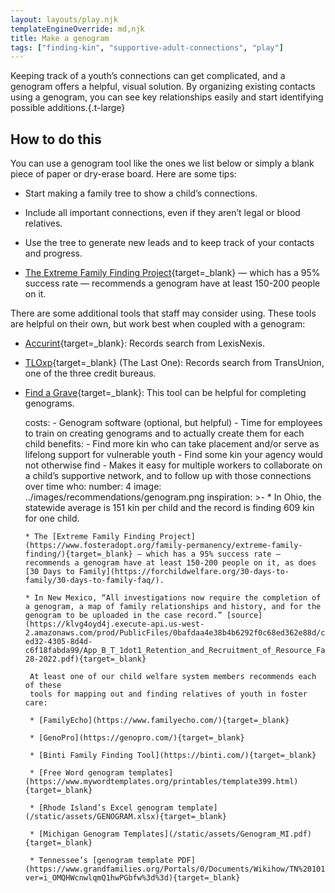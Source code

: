 ```yaml
---
layout: layouts/play.njk
templateEngineOverride: md,njk
title: Make a genogram
tags: ["finding-kin", "supportive-adult-connections", "play"]
---
```


Keeping track of a youth’s connections can get complicated, and a genogram offers a helpful, visual solution. By organizing existing contacts using a genogram, you can see key relationships easily and start identifying possible additions.{.t-large}

## How to do this

You can use a genogram tool like the ones we list below or simply a blank piece of paper or dry-erase board. Here are some tips:

* Start making a family tree to show a child’s connections.

* Include all important connections, even if they aren’t legal or blood relatives.

* Use the tree to generate new leads and to keep track of your contacts and progress.

* [The Extreme Family Finding Project](https://www.fosteradopt.org/family-permanency/extreme-family-finding/){target=_blank} — which has a 95% success rate — recommends a genogram have at least 150-200 people on it.

There are some additional tools that staff may consider using. These tools are helpful on their own, but work best when coupled with a genogram:

* [Accurint](https://www.accurint.com/){target=_blank}: Records search from LexisNexis.

* [TLOxp](https://www.tlo.com/){target=_blank} (The Last One): Records search from TransUnion, one of the three credit bureaus.

* [Find a Grave](https://www.findagrave.com/){target=_blank}: This tool can be helpful for completing genograms.

    costs:
      - Genogram software (optional, but helpful)
      - Time for employees to train on creating genograms and to actually create them for each child
    benefits:
      - Find more kin who can take placement and/or serve as lifelong support
        for vulnerable youth
      - Find some kin your agency would not otherwise find
      - Makes it easy for multiple workers to collaborate on a child’s
        supportive network, and to follow up with those connections over time
    who:
      number: 4
      image: ../images/recommendations/genogram.png
    inspiration: >-
      * In Ohio, the statewide average is 151 kin per child and the record is finding 609 kin for one child.

      * The [Extreme Family Finding Project](https://www.fosteradopt.org/family-permanency/extreme-family-finding/){target=_blank} — which has a 95% success rate — recommends a genogram have at least 150-200 people on it, as does [30 Days to Family](https://forchildwelfare.org/30-days-to-family/30-days-to-family-faq/).

      * In New Mexico, “All investigations now require the completion of a genogram, a map of family relationships and history, and for the genogram to be uploaded in the case record.” [source](https://klvg4oyd4j.execute-api.us-west-2.amazonaws.com/prod/PublicFiles/0bafdaa4e38b4b6292f0c68ed362e88d/c538c771-ed32-4305-8d4d-c6f18fabda99/App_B_T_1dot1_Retention_and_Recruitment_of_Resource_Families_-3-28-2022.pdf){target=_blank}

       At least one of our child welfare system members recommends each of these
       tools for mapping out and finding relatives of youth in foster care:

       * [FamilyEcho](https://www.familyecho.com/){target=_blank}

       * [GenoPro](https://genopro.com/){target=_blank}

       * [Binti Family Finding Tool](https://binti.com/){target=_blank}

       * [Free Word genogram templates](https://www.mywordtemplates.org/printables/template399.html){target=_blank}

       * [Rhode Island’s Excel genogram template](/static/assets/GENOGRAM.xlsx){target=_blank}

       * [Michigan Genogram Templates](/static/assets/Genogram_MI.pdf){target=_blank}

       * Tennessee’s [genogram template PDF](https://www.grandfamilies.org/Portals/0/Documents/Wikihow/TN%201013%20(3)%20Kinship%20Exception%20Request.pdf?ver=i_OMQHWcnwlqmQ1hwPGbfw%3d%3d){target=_blank}
 